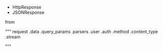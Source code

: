 
* HttpResponse 
* JSONResponse 

from 

"""
request
	.data
	.query_params
	.parsers
	.user
	.auth
	.method
	.content_type
	.stream


"""
